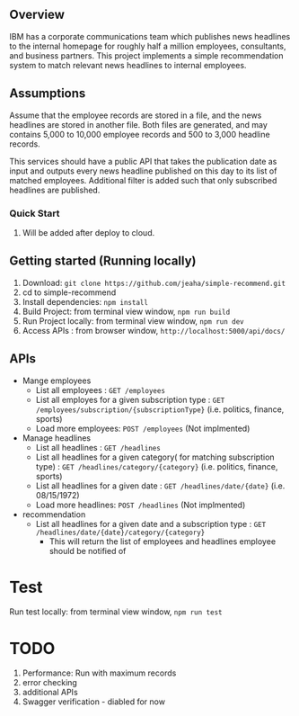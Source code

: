 ## Overview
IBM has a corporate communications team which publishes news headlines to the internal homepage for roughly half a million employees, consultants, and business partners. This project implements a simple recommendation system to match relevant news headlines to internal employees.

## Assumptions
Assume that the employee records are stored in a file, and the news headlines are stored in another file.  Both files are generated, and may contains 5,000 to 10,000 employee records and 500 to 3,000 headline records.  

This services should have a public API that takes the publication date as input and outputs every news headline published on this day to its list of matched employees.  Additional filter is added such that only subscribed headlines are published.

### Quick Start

1. Will be added after deploy to cloud.


## Getting started (Running locally)

1. Download: `git clone https://github.com/jeaha/simple-recommend.git` 
2. cd to simple-recommend 
3. Install dependencies: `npm install` 
4. Build Project: from terminal view window, `npm run build` 
5. Run Project locally: from terminal view window, `npm run dev` 
6. Access APIs : from browser window, `http://localhost:5000/api/docs/` 

## APIs
- Mange employees
    - List all employees : `GET /employees` 
    - List all employes for a given subscription type : `GET /employees/subscription/{subscriptionType}` (i.e. politics, finance, sports)
    - Load more employees: `POST /employees` (Not implmented)
- Manage headlines
    - List all headlines : `GET /headlines` 
    - List all headlines for a given category( for matching subscription type) : `GET /headlines/category/{category}`  (i.e. politics, finance, sports)
    - List all headlines for a given date : `GET /headlines/date/{date}`  (i.e. 08/15/1972)
    - Load more headlines: `POST /headlines` (Not implmented)
- recommendation
    - List all headlines for a given date and a subscription type : `GET /headlines/date/{date}/category/{category}`
        - This will return the list of employees and headlines employee should be notified of 

# Test

Run test locally: from terminal view window, `npm run test` 

# TODO

1. Performance: Run with maximum records  
2. error checking 
3. additional APIs
4. Swagger verification - diabled for now
